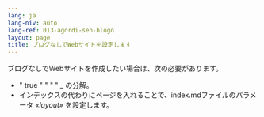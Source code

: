 ```yaml
---
lang: ja
lang-niv: auto
lang-ref: 013-agordi-sen-blogo
layout: page
title: ブログなしでWebサイトを設定します
---
```


ブログなしでWebサイトを作成したい場合は、次の必要があります。
 *   " true " " " " _ の分解。 
 * インデックスの代わりにページを入れることで、index.mdファイルのパラメータ _«layout»_ を設定します。 

